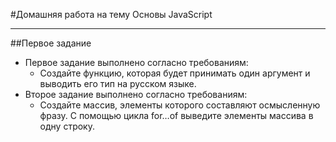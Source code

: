 #Домашняя работа на тему Основы JavaScript
___________________
##Первое задание
- Первое задание выполнено согласно требованиям:
  - Создайте функцию, которая будет принимать один аргумент и выводить его тип на русском языке.
- Второе задание выполнено согласно требованиям:
  - Создайте массив, элементы которого составляют осмысленную фразу. С помощью цикла for…of выведите элементы массива в одну строку.

